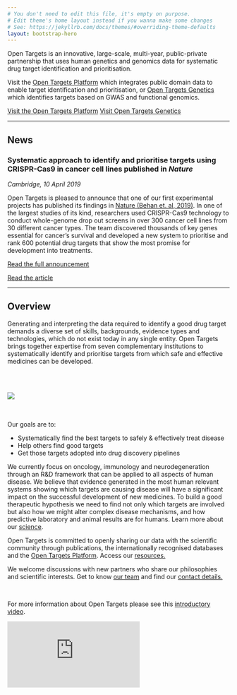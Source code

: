 ```yaml
---
# You don't need to edit this file, it's empty on purpose.
# Edit theme's home layout instead if you wanna make some changes
# See: https://jekyllrb.com/docs/themes/#overriding-theme-defaults
layout: bootstrap-hero
---
```

<!-- <div class="hero">
    <div class="">
        A partnership to transform drug discovery through the systematic identification and prioritisation of targets
    </div>
</div> -->

<!-- Open Targets is a public-private initiative to generate evidence on the validity of therapeutic targets based on genome-scale experiments and analysis. -->Open Targets is an innovative, large-scale, multi-year, public-private partnership that uses human genetics and genomics data for systematic drug target identification and prioritisation.

Visit the [Open Targets Platform](https://www.targetvalidation.org) which integrates public domain data to enable target identification and prioritisation, or [Open Targets Genetics](https://genetics.opentargets.org) which identifies targets based on GWAS and functional genomics.

<a class="button-small blue_normal" href="https://www.targetvalidation.org">Visit the Open Targets Platform</a>   <a class="button-small blue_normal" href="https://genetics.opentargets.org">Visit Open Targets Genetics</a>

*** 

## News

<h3 class="news-headline">Systematic approach to identify and prioritise targets using CRISPR-Cas9 in cancer cell lines published in <i>Nature</i></h3>

<i>Cambridge, 10 April 2019</i>

Open Targets is pleased to announce that one of our first experimental projects has published its findings in [Nature (Behan et. al, 2019)](https://www.nature.com/articles/s41586-019-1103-9). In one of the largest studies of its kind, researchers used CRISPR-Cas9 technology to conduct whole-genome drop out screens in over 300 cancer cell lines from 30 different cancer types. The team discovered thousands of key genes essential for cancer’s survival and developed a new system to prioritise and rank 600 potential drug targets that show the most promise for development into treatments.

<a class="button-small blue_normal" href="https://www.sanger.ac.uk/news/view/new-cancer-drug-targets-accelerate-path-precision-medicine" target="_blank">Read the full announcement</a>

<a class="button-small blue_normal" href="https://www.nature.com/articles/s41586-019-1103-9" target="_blank">Read the article</a>

*** 

## Overview
Generating and interpreting the data required to identify a good drug target demands a diverse set of skills, backgrounds, evidence types and technologies, which do not exist today in any single entity. Open Targets brings together expertise from seven complementary institutions to systematically identify and prioritise targets from which safe and effective medicines can be developed.

<br><br>
<div class="image-container">
  <img class="scale" data-scale="best-fit-down" data-align="center" src="{{ site.url }}/assets/images/OpenTargets7Partners.png">
</div>
<br><br>

Our goals are to:
*	Systematically find the best targets to safely & effectively treat disease
*	Help others find good targets
*	Get those targets adopted into drug discovery pipelines


We currently focus on oncology, immunology and neurodegeneration through an R&D framework that can be applied to all aspects of human disease. We believe that evidence generated in the most human relevant systems showing which targets are causing disease will have a significant impact on the successful development of new medicines. To build a good therapeutic hypothesis we need to find not only which targets are involved but also how we might alter complex disease mechanisms, and how predictive laboratory and animal results are for humans.  Learn more about our [science](science).


Open Targets is committed to openly sharing our data with the scientific community through publications, the internationally recognised databases and the [Open Targets Platform](https://www.targetvalidation.org). Access our [resources.](resources)

We welcome discussions with new partners who share our philosophies and scientific interests.  Get to know [our team](people) and find our [contact details.](contact)

<br>
<p>For more information about Open Targets please see this <a href="https://vimeo.com/186414362">introductory video</a>.</p>
<div class='embed-container'><iframe src='https://player.vimeo.com/video/186414362' frameborder='0' webkitAllowFullScreen mozallowfullscreen allowFullScreen></iframe></div>
